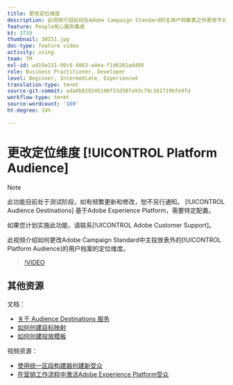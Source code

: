 ```yaml
---
title: 更改定位维度
description: 此视频介绍如何在Adobe Campaign Standard的主用户档案表之外更改平台受众的定位维度的投放。
feature: People核心服务集成
kt: 3739
thumbnail: 30151.jpg
doc-type: feature video
activity: using
team: TM
exl-id: ad19a131-00c9-4063-a4ea-f1d6261ad409
role: Business Practitioner, Developer
level: Beginner, Intermediate, Experienced
translation-type: tm+mt
source-git-commit: ada0b029245190f53d58fa93c79c161719bfe9fd
workflow-type: tm+mt
source-wordcount: '169'
ht-degree: 14%

---
```


# 更改定位维度 [!UICONTROL Platform Audience]

>[!NOTE]
>
>此功能目前处于测试阶段，如有频繁更新和修改，恕不另行通知。 [!UICONTROL Audience Destinations] 基于Adobe Experience Platform，需要特定配置。
>
>如果您计划实施此功能，请联系[!UICONTROL Adobe Customer Support]。

此视频介绍如何更改Adobe Campaign Standard中主投放表外的[!UICONTROL Platform Audience]的用户档案的定位维度。

>[!VIDEO](https://video.tv.adobe.com/v/30151?quality=12)

## 其他资源

文档：

* [关于 Audience Destinations 服务](https://docs.adobe.com/content/help/en/campaign-standard/using/profiles-and-audiences/working-with-adobe-experience-platform/aep-about-audience-destinations-service.html)
* [如何创建目标映射](https://docs.adobe.com/content/help/en/campaign-standard/using/administrating/application-settings/target-mappings-in-campaign.html)
* [如何创建投放模板](https://docs.adobe.com/content/help/en/campaign-standard/using/getting-started/marketing-plans/marketing-activity-templates.html)

视频资源：

* [使用统一区段构建器创建新受众](/help/profiles-and-audiences/audience-destinations/creating-audiences-using-segment-builder.md)
* [在营销工作流程中激活Adobe Experience Platform受众](/help/profiles-and-audiences/audience-destinations/activating-aep-audiences.md)
